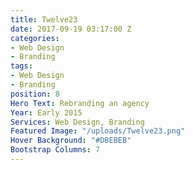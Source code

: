 ```yaml
---
title: Twelve23
date: 2017-09-19 03:17:00 Z
categories:
- Web Design
- Branding
tags:
- Web Design
- Branding
position: 8
Hero Text: Rebranding an agency
Year: Early 2015
Services: Web Design, Branding
Featured Image: "/uploads/Twelve23.png"
Hover Background: "#DBEBEB"
Bootstrap Columns: 7
---
```


